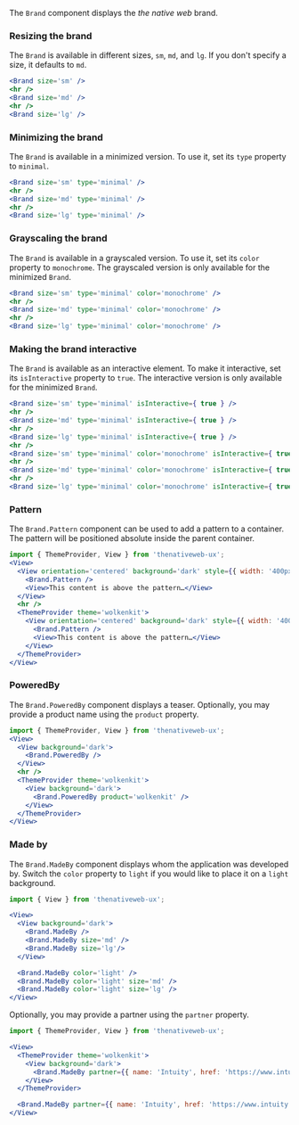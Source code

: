 The `Brand` component displays the *the native web* brand.

### Resizing the brand

The `Brand` is available in different sizes, `sm`, `md`, and `lg`. If you don't specify a size, it defaults to `md`.

```jsx
<Brand size='sm' />
<hr />
<Brand size='md' />
<hr />
<Brand size='lg' />
```

### Minimizing the brand

The `Brand` is available in a minimized version. To use it, set its `type` property to `minimal`.

```jsx
<Brand size='sm' type='minimal' />
<hr />
<Brand size='md' type='minimal' />
<hr />
<Brand size='lg' type='minimal' />
```

### Grayscaling the brand

The `Brand` is available in a grayscaled version. To use it, set its `color` property to `monochrome`. The grayscaled version is only available for the minimized `Brand`.

```jsx
<Brand size='sm' type='minimal' color='monochrome' />
<hr />
<Brand size='md' type='minimal' color='monochrome' />
<hr />
<Brand size='lg' type='minimal' color='monochrome' />
```

### Making the brand interactive

The `Brand` is available as an interactive element. To make it interactive, set its `isInteractive` property to `true`. The interactive version is only available for the minimized `Brand`.

```jsx
<Brand size='sm' type='minimal' isInteractive={ true } />
<hr />
<Brand size='md' type='minimal' isInteractive={ true } />
<hr />
<Brand size='lg' type='minimal' isInteractive={ true } />
<hr />
<Brand size='sm' type='minimal' color='monochrome' isInteractive={ true } />
<hr />
<Brand size='md' type='minimal' color='monochrome' isInteractive={ true } />
<hr />
<Brand size='lg' type='minimal' color='monochrome' isInteractive={ true } />
```

### Pattern

The `Brand.Pattern` component can be used to add a pattern to a container. The pattern will be positioned absolute inside the parent container.

```jsx
import { ThemeProvider, View } from 'thenativeweb-ux';
<View>
  <View orientation='centered' background='dark' style={{ width: '400px', height: '200px' }}>
    <Brand.Pattern />
    <View>This content is above the pattern…</View>
  </View>
  <hr />
  <ThemeProvider theme='wolkenkit'>
    <View orientation='centered' background='dark' style={{ width: '400px', height: '200px' }}>
      <Brand.Pattern />
      <View>This content is above the pattern…</View>
    </View>
  </ThemeProvider>
</View>
```

### PoweredBy

The `Brand.PoweredBy` component displays a teaser. Optionally, you may provide a product name using the `product` property.

```jsx
import { ThemeProvider, View } from 'thenativeweb-ux';
<View>
  <View background='dark'>
    <Brand.PoweredBy />
  </View>
  <hr />
  <ThemeProvider theme='wolkenkit'>
    <View background='dark'>
      <Brand.PoweredBy product='wolkenkit' />
    </View>
  </ThemeProvider>
</View>
```

### Made by

The `Brand.MadeBy` component displays whom the application was developed by. Switch the `color` property to `light` if you would like to place it on a `light` background.   

```jsx
import { View } from 'thenativeweb-ux';

<View>
  <View background='dark'>
    <Brand.MadeBy />
    <Brand.MadeBy size='md' />
    <Brand.MadeBy size='lg'/>
  </View>

  <Brand.MadeBy color='light' />
  <Brand.MadeBy color='light' size='md' />
  <Brand.MadeBy color='light' size='lg' />
</View>
```

Optionally, you may provide a partner using the `partner` property.

```jsx
import { ThemeProvider, View } from 'thenativeweb-ux';

<View>
  <ThemeProvider theme='wolkenkit'>
    <View background='dark'>
      <Brand.MadeBy partner={{ name: 'Intuity', href: 'https://www.intuity.de'}} />
    </View>
  </ThemeProvider>

  <Brand.MadeBy partner={{ name: 'Intuity', href: 'https://www.intuity.de'}}  color='light' />
</View>
```
